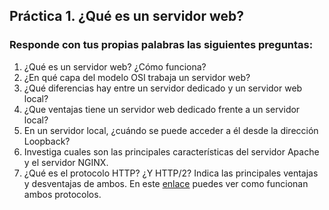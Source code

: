 ## Práctica 1. ¿Qué es un servidor web?
### Responde con tus propias palabras las siguientes preguntas:

1. ¿Qué es un servidor web? ¿Cómo funciona?
1. ¿En qué capa del modelo OSI trabaja un servidor web?
1. ¿Qué diferencias hay entre un servidor dedicado y un servidor web local?
1. ¿Que ventajas tiene un servidor web dedicado frente a un servidor local?
1. En un servidor local, ¿cuándo se puede acceder a él desde la dirección Loopback?
1. Investiga cuales son las principales características del servidor Apache y el servidor NGINX.
1. ¿Qué es el protocolo HTTP? ¿Y HTTP/2? Indica las principales ventajas y desventajas de ambos. En este [enlace](https://http2.akamai.com/demo) puedes ver como funcionan ambos protocolos.
